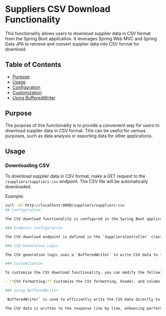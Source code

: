 # Suppliers CSV Download Functionality

This functionality allows users to download supplier data in CSV format from the Spring Boot application. It leverages Spring Web MVC and Spring Data JPA to retrieve and convert supplier data into CSV format for download.

## Table of Contents
- [Purpose](#purpose)
- [Usage](#usage)
- [Configuration](#configuration)
- [Customization](#customization)
- [Using BufferedWriter](#using-bufferedwriter)

## Purpose

The purpose of this functionality is to provide a convenient way for users to download supplier data in CSV format. This can be useful for various purposes, such as data analysis or exporting data for other applications.

## Usage

### Downloading CSV

To download supplier data in CSV format, make a GET request to the `/suppliers/suppliers-csv` endpoint. The CSV file will be automatically downloaded.

Example:
```bash
curl -OJ http://localhost:8080/suppliers/suppliers-csv
## Configuration

The CSV download functionality is configured in the Spring Boot application using the `SuppliersController` class. The configuration includes setting up the endpoint for CSV download and configuring the CSV generation logic.

### Endpoint Configuration

The CSV download endpoint is defined in the `SuppliersController` class using the `@GetMapping` annotation. The endpoint URL is `/suppliers/suppliers-csv`.

### CSV Generation Logic

The CSV generation logic uses a `BufferedWriter` to write CSV data to the response. The data is retrieved from the database using the `SupplierService` and converted to CSV format.

### Customization

To customize the CSV download functionality, you can modify the following components:

- **CSV Formatting:** Customize the CSV formatting, header, and column ordering in the `downloadSuppliersCsv` method of `SuppliersController`.

### Using BufferedWriter

`BufferedWriter` is used to efficiently write the CSV data directly to the HTTP response. This ensures that the CSV content is streamed without buffering the entire content in memory, making it suitable for handling potentially large datasets and providing optimal memory usage and responsiveness.

The CSV data is written to the response line by line, enhancing performance and allowing the seamless download of the CSV file, even for substantial amounts of data.
